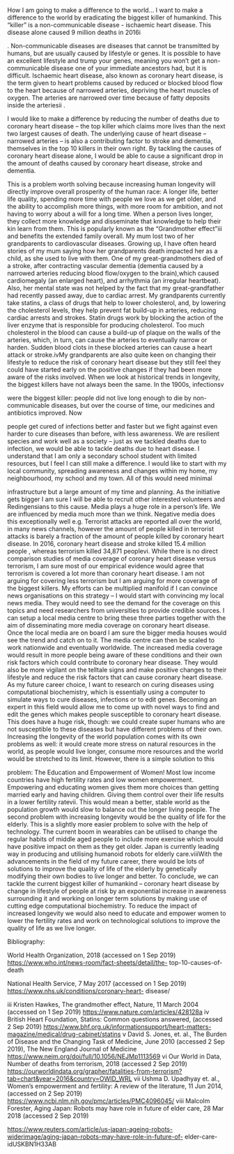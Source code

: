 How I am going to make a difference to the world...
I want to make a difference to the world by eradicating the biggest killer of humankind.
This “killer” is a non-communicable disease - ischaemic heart disease. This disease alone caused 9
million deaths in 2016i

. Non-communicable diseases are diseases that cannot be transmitted by
humans, but are usually caused by lifestyle or genes. It is possible to have an excellent lifestyle and
trump your genes, meaning you won’t get a non-communicable disease one of your immediate
ancestors had, but it is difficult. Ischaemic heart disease, also known as coronary heart disease, is
the term given to heart problems caused by reduced or blocked blood flow to the heart because of
narrowed arteries, depriving the heart muscles of oxygen. The arteries are narrowed over time
because of fatty deposits inside the arteriesii
.

I would like to make a difference by reducing the number of deaths due to coronary heart disease –
the top killer which claims more lives than the next two largest causes of death. The underlying
cause of heart disease – narrowed arteries – is also a contributing factor to stroke and dementia,
themselves in the top 10 killers in their own right. By tackling the causes of coronary heart disease
alone, I would be able to cause a significant drop in the amount of deaths caused by coronary heart
disease, stroke and dementia.


This is a problem worth solving because increasing human longevity will directly improve overall
prosperity of the human race: A longer life, better life quality, spending more time with people we
love as we get older, and the ability to accomplish more things, with more room for ambition, and
not having to worry about a will for a long time. When a person lives longer, they collect more
knowledge and disseminate that knowledge to help their kin learn from them. This is popularly
known as the “Grandmother effect”iii and benefits the extended family overall.
My mum lost two of her grandparents to cardiovascular diseases. Growing up, I have often heard
stories of my mum saying how her grandparents death impacted her as a child, as she used to live
with them. One of my great-grandmothers died of a stroke, after contracting vascular dementia
(dementia caused by a narrowed arteries reducing blood flow/oxygen to the brain),which caused
cardiomegaly (an enlarged heart), and arrhythmia (an irregular heartbeat). Also, her mental state
was not helped by the fact that my great-grandfather had recently passed away, due to cardiac arrest.
My grandparents currently take statins, a class of drugs that help to lower cholesterol, and, by
lowering the cholesterol levels, they help prevent fat build-up in arteries, reducing cardiac arrests
and strokes. Statin drugs work by blocking the action of the liver enzyme that is responsible for
producing cholesterol. Too much cholesterol in the blood can cause a build-up of plaque on the
walls of the arteries, which, in turn, can cause the arteries to eventually narrow or harden. Sudden
blood clots in these blocked arteries can cause a heart attack or stroke.ivMy grandparents are also
quite keen on changing their lifestyle to reduce the risk of coronary heart disease but they still feel
they could have started early on the positive changes if they had been more aware of the risks
involved.
When we look at historical trends in longevity, the biggest killers have not always been the same. In
the 1900s, infectionsv

were the biggest killer: people did not live long enough to die by non-
communicable diseases, but over the course of time, our medicines and antibiotics improved. Now

people get cured of infections better and faster but we fight against even harder to cure diseases
than before, with less awareness. We are resilient species and work well as a society – just as we
tackled deaths due to infection, we would be able to tackle deaths due to heart disease.
I understand that I am only a secondary school student with limited resources, but I feel I can still
make a difference. I would like to start with my local community, spreading awareness and changes
within my home, my neighbourhood, my school and my town. All of this would need minimal


infrastructure but a large amount of my time and planning. As the initiative gets bigger I am sure I
will be able to recruit other interested volunteers and Redingensians to this cause.
Media plays a huge role in a person’s life. We are influenced by media much more than we think.
Negative media does this exceptionally well e.g. Terrorist attacks are reported all over the world, in
many news channels, however the amount of people killed in terrorist attacks is barely a fraction of
the amount of people killed by coronary heart disease. In 2016, coronary heart disease and stroke
killed 15.4 million people , whereas terrorism killed 34,871 peoplevi. While there is no direct
comparison studies of media coverage of coronary heart disease versus terrorism, I am sure most of
our empirical evidence would agree that terrorism is covered a lot more than coronary heart disease.
I am not arguing for covering less terrorism but I am arguing for more coverage of the biggest
killers.
My efforts can be multiplied manifold if I can convince news organisations on this strategy – I
would start with convincing my local news media. They would need to see the demand for the
coverage on this topics and need researchers from universities to provide credible sources. I can
setup a local media centre to bring these three parties together with the aim of disseminating more
media coverage on coronary heart disease. Once the local media are on board I am sure the bigger
media houses would see the trend and catch on to it. The media centre can then be scaled to work
nationwide and eventually worldwide.
The increased media coverage would result in more people being aware of these conditions and
their own risk factors which could contribute to coronary hear disease. They would also be more
vigilant on the telltale signs and make positive changes to their lifestyle and reduce the risk factors
that can cause coronary heart disease.
As my future career choice, I want to research on curing diseases using computational
biochemistry, which is essentially using a computer to simulate ways to cure diseases, infections or
to edit genes. Becoming an expert in this field would allow me to come up with novel ways to find
and edit the genes which makes people susceptible to coronary heart disease. This does have a huge
risk, though: we could create super humans who are not susceptible to these diseases but have
different problems of their own.
Increasing the longevity of the world population comes with its own problems as well: it would
create more stress on natural resources in the world, as people would live longer, consume more
resources and the world would be stretched to its limit. However, there is a simple solution to this

problem: The Education and Empowerment of Women! Most low income countries have high
fertility rates and low women empowerment. Empowering and educating women gives them more
choices than getting married early and having children. Giving them control over their life results in
a lower fertility ratevii. This would mean a better, stable world as the population growth would slow
to balance out the longer living people.
The second problem with increasing longevity would be the quality of life for the elderly. This is a
slightly more easier problem to solve with the help of technology. The current boom in wearables
can be utilised to change the regular habits of middle aged people to include more exercise which
would have positive impact on them as they get older. Japan is currently leading way in producing
and utilising humanoid robots for elderly care.viiiWith the advancements in the field of my future
career, there would be lots of solutions to improve the quality of life of the elderly by genetically
modifying their own bodies to live longer and better.
To conclude, we can tackle the current biggest killer of humankind – coronary heart disease by
change in lifestyle of people at risk by an exponential increase in awareness surrounding it and
working on longer term solutions by making use of cutting edge computational biochemistry. To
reduce the impact of increased longevity we would also need to educate and empower women to
lower the fertility rates and work on technological solutions to improve the quality of life as we live
longer.


Bibliography:

World Health Organization, 2018 (accessed on 1 Sep 2019) https://www.who.int/news-room/fact-sheets/detail/the-
top-10-causes-of-death

National Health Service, 7 May 2017 (accessed on 1 Sep 2019) https://www.nhs.uk/conditions/coronary-heart-
disease/

iii Kristen Hawkes, The grandmother effect, Nature, 11 March 2004 (accessed on 1 Sep 2019)
https://www.nature.com/articles/428128a
iv British Heart Foundation, Statins: Common questions answered, (accessed 2 Sep 2019)
https://www.bhf.org.uk/informationsupport/heart-matters-magazine/medical/drug-cabinet/statins
v David S. Jones, et. al., The Burden of Disease and the Changing Task of Medicine, June 2010 (accessed 2 Sep
2019), The New England Journal of Medicine https://www.nejm.org/doi/full/10.1056/NEJMp1113569
vi Our World in Data, Number of deaths from terrorism, 2018 (accessed 2 Sep 2019)
https://ourworldindata.org/grapher/fatalities-from-terrorism?tab=chart&year=2016&country=OWID_WRL
vii Ushma D. Upadhyay et. al., Women’s empowerment and fertility: A review of the literature, 11 Jun 2014, (accessed
on 2 Sep 2019) https://www.ncbi.nlm.nih.gov/pmc/articles/PMC4096045/
viii Malcolm Forester, Aging Japan: Robots may have role in future of elder care, 28 Mar 2018 (accessed 2 Sep 2019)

https://www.reuters.com/article/us-japan-ageing-robots-widerimage/aging-japan-robots-may-have-role-in-future-of-
elder-care-idUSKBN1H33AB